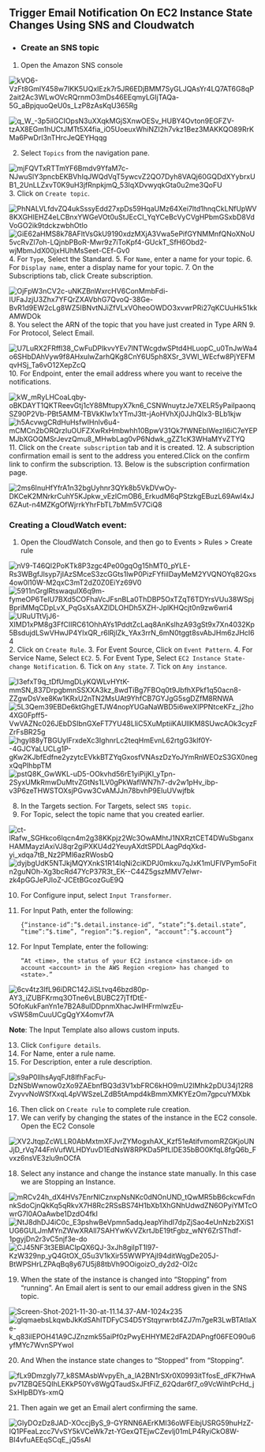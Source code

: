 ## Trigger Email Notification On EC2 Instance State Changes Using SNS and Cloudwatch
* ### Create an SNS topic

1. Open the Amazon SNS console

![kVO6-VzFt8GmlY458w7IKK5UQxIEzk7r5JR6EDjBMM7SyGLJQAsYr4LQ7AT6G8qP2ait2Ac3WLwOVcRQrnmO3mDs46EEqmyLGIjTAQa-5G_aBpjquoQeU0s_LzP8zAsKqU365Rg](../../../media/kVO6-VzFt8GmlY458w7IKK5UQxIEzk7r5JR6EDjBMM7SyGLJQAsYr4LQ7AT6G8qP2ait2Ac3WLwOVcRQrnmO3mDs46EEqmyLGIjTAQa-5G_aBpjquoQeU0s_LzP8zAsKqU365Rg.png)

![q_W_-3p5ilGCIOpsN3uXXqkMGjSXnwOESv_HUBY4Ovton9EGFZV-tzAX8EGm1hUCtJMTt5X4fia_iO5UoeuxWhiNZI2h7vkz1Bez3MAKKQO89RrKMa6PwDrI3nTHrcJeQEYHqqg](../../../media/q_W_-3p5ilGCIOpsN3uXXqkMGjSXnwOESv_HUBY4Ovton9EGFZV-tzAX8EGm1hUCtJMTt5X4fia_iO5UoeuxWhiNZI2h7vkz1Bez3MAKKQO89RrKMa6PwDrI3nTHrcJeQEYHqqg.png)

2. Select `Topics` from the navigation pane.

![mjFQVTxRTTmYF6Bmdv9YfaM7c-NJwuSlY3pncbEKBVhIqJWQdVqT5ywcvZ2QO7Dyh8VAQj60GQDdXYybrxUB1_2UnLLZxvT0K9uH3jfRnpkjmQ_53IqXDvwyqkGta0u2me3QoFU](../../../media/mjFQVTxRTTmYF6Bmdv9YfaM7c-NJwuSlY3pncbEKBVhIqJWQdVqT5ywcvZ2QO7Dyh8VAQj60GQDdXYybrxUB1_2UnLLZxvT0K9uH3jfRnpkjmQ_53IqXDvwyqkGta0u2me3QoFU.png)
3. Click on `Create topic`.

![PhNALVLfdvZQ4ukSssyEdd27xpDs59HqaUMz64Xei7ltd1hnqCkLNfUpWV8KXGHlEHZ4eLCBnxYWGeVOt0uStJEcCl_YqYCeBcVyCVgHPbmGSxbD8VdVoGO2ik9tdckzwbhOtIo](../../../media/PhNALVLfdvZQ4ukSssyEdd27xpDs59HqaUMz64Xei7ltd1hnqCkLNfUpWV8KXGHlEHZ4eLCBnxYWGeVOt0uStJEcCl_YqYCeBcVyCVgHPbmGSxbD8VdVoGO2ik9tdckzwbhOtIo.png)
![GiE62aHMS8k78AFltVsGkU9190xdzMXjA3Vwa5ePifGYNMMnfQNoXNoU5vcRvZl7oh-LQjnbPBoR-Mwr9z7iToKpf4-GUckT_SfH6Obd2-wjMbmJdX00jxHUhMsSeet-CEf-Gv0](../../../media/GiE62aHMS8k78AFltVsGkU9190xdzMXjA3Vwa5ePifGYNMMnfQNoXNoU5vcRvZl7oh-LQjnbPBoR-Mwr9z7iToKpf4-GUckT_SfH6Obd2-wjMbmJdX00jxHUhMsSeet-CEf-Gv0.png)
4. For `Type`, Select the Standard.
5. For `Name`, enter a name for your topic.
6. For `Display name`, enter a display name for your topic.
7. On the Subscriptions tab, click Create subscription.

![OjFpW3nCV2c-uNKZBnWxrcHV6ConMmbFdi-IUFaJzjU3Zhx7YFQrZXAVbhG7QvoQ-38Ge-BvR1d9EW2cLg8WZ5IBNvtNJiZfVLxVOheoOWDO3xvwrPRi27qKCUuHk51kkAMWDOk](../../../media/OjFpW3nCV2c-uNKZBnWxrcHV6ConMmbFdi-IUFaJzjU3Zhx7YFQrZXAVbhG7QvoQ-38Ge-BvR1d9EW2cLg8WZ5IBNvtNJiZfVLxVOheoOWDO3xvwrPRi27qKCUuHk51kkAMWDOk.png)
8. You select the ARN of the topic that you have just created in Type ARN
9. For Protocol, Select Email.

![U7LuRX2FRffl38_CwFuDPlkvvYEv7lNTWcgdwSPtd4HLuopC_u0TnJwWa4o6SHbDAhVyw9f8AHxulwZarhQKg8CnY6U5ph8XSr_3VWl_WEcfw8PjYEFMqvHSj_Ta6vO12XepZcQ](../../../media/U7LuRX2FRffl38_CwFuDPlkvvYEv7lNTWcgdwSPtd4HLuopC_u0TnJwWa4o6SHbDAhVyw9f8AHxulwZarhQKg8CnY6U5ph8XSr_3VWl_WEcfw8PjYEFMqvHSj_Ta6vO12XepZcQ.png)
10. For Endpoint, enter the email address where you want to receive the notifications.

![kW_mRyLHCoaLqby-oBKDAYT1QKTReevGtj1cY88MtupyX7kn6_CSNWnuytzJe7XELR5yPaiIpaonqSZ90P2Vb-PBt5AMM-TBVkKIw1xYTmJ3tt-jAoHVhXj0JJhQIx3-BLb1kjw](../../../media/kW_mRyLHCoaLqby-oBKDAYT1QKTReevGtj1cY88MtupyX7kn6_CSNWnuytzJe7XELR5yPaiIpaonqSZ90P2Vb-PBt5AMM-TBVkKIw1xYTmJ3tt-jAoHVhXj0JJhQIx3-BLb1kjw.png)
![h5AcvwgCRdHuHsfwIHnlv6u4-mCMCn2bORQrzIuOUFZXwRxHmbwhh10BpwV31Qk7fWNEbIWezlI6iC7eYEPMJbXGOQMSrJevzQmu8_MHwbLag0vP6Ndwk_gZZ1cK3WHaMYvZTYQ](../../../media/h5AcvwgCRdHuHsfwIHnlv6u4-mCMCn2bORQrzIuOUFZXwRxHmbwhh10BpwV31Qk7fWNEbIWezlI6iC7eYEPMJbXGOQMSrJevzQmu8_MHwbLag0vP6Ndwk_gZZ1cK3WHaMYvZTYQ.png)
11. Click on the `Create subscription` tab and it is created.
12. A subscription confirmation email is sent to the address you entered.Click on the confirm link to confirm the subscription.
13. Below is the subscription confirmation page.

![2ms6InuHfYfrA1n32bgUyhnr3QYk8b5VkDVwOy-DKCeK2MNrkrCuhY5KJpkw_vEzlCmOB6_ErkudM6qPStzkgEBuzL69Awl4xJ6ZAut-n4MZKgOfWjrrkYhrFbTL7bMm5V7CiQ8](../../../media/2ms6InuHfYfrA1n32bgUyhnr3QYk8b5VkDVwOy-DKCeK2MNrkrCuhY5KJpkw_vEzlCmOB6_ErkudM6qPStzkgEBuzL69Awl4xJ6ZAut-n4MZKgOfWjrrkYhrFbTL7bMm5V7CiQ8.png)

### Creating a CloudWatch event:
1. Open the CloudWatch Console, and then go to Events > Rules > Create rule

![nV9-T46Ql2PoKTk8P3zgc4Pe00gqOg15hMT0_pYLE-Rs3WBgfJlsyp7jIAzSMceS3zcGGts1lwP0PizFYfiilDayMeM2YVQNOYq82Gxs4ow0l10W-M2qxC3mT2dZ0Z0EiYz69V0](../../../media/nV9-T46Ql2PoKTk8P3zgc4Pe00gqOg15hMT0_pYLE-Rs3WBgfJlsyp7jIAzSMceS3zcGGts1lwP0PizFYfiilDayMeM2YVQNOYq82Gxs4ow0l10W-M2qxC3mT2dZ0Z0EiYz69V0.png)
![5911nGrglRtswaqulX6q9m-fymeOP6TeIU7BXd5COFhaVcJFsnBLa0ThDBP5OxTZqT6TDYrsVUu38WSpjBpriMMqCDpLvX_PqGsXsAXZlDLOHDh5XZH-JplKHQcjt0n9zw6wri4](../../../media/5911nGrglRtswaqulX6q9m-fymeOP6TeIU7BXd5COFhaVcJFsnBLa0ThDBP5OxTZqT6TDYrsVUu38WSpjBpriMMqCDpLvX_PqGsXsAXZlDLOHDh5XZH-JplKHQcjt0n9zw6wri4.png)
![URuUTtVjJ6-XIMD1xPM8g3FfCIIRC61OhhAYs1PddtZcLaq8AnKslhzA93gSt9x7Xn4032Kp5BsdujdLSwVHwJP4YIxQR_r6lRjlZk_YAx3rrN_6mN0tggt8svAbJHm6zJHcI64](../../../media/URuUTtVjJ6-XIMD1xPM8g3FfCIIRC61OhhAYs1PddtZcLaq8AnKslhzA93gSt9x7Xn4032Kp5BsdujdLSwVHwJP4YIxQR_r6lRjlZk_YAx3rrN_6mN0tggt8svAbJHm6zJHcI64.png)
2. Click on `Create Rule`.
3. For Event Source, Click on `Event Pattern`.
4. For Service Name, Select `EC2`.
5. For Event Type, Select  `EC2 Instance State-change Notification`.
6. Tick on  `Any state`.
7. Tick on `Any instance`.

![I3efxT9q_tDfUmgDLyKQWLvHYtK-mmSN_837DrpgbmnSSXXA3kz_8wdTiBg7FBOq0t9JbfhXPkf1q50acn8-ZZgwDsVxe8Kw1KRxU2nTN2MsUAt9YhfCB7GYJgG5sgDZfM8RNWA](../../../media/I3efxT9q_tDfUmgDLyKQWLvHYtK-mmSN_837DrpgbmnSSXXA3kz_8wdTiBg7FBOq0t9JbfhXPkf1q50acn8-ZZgwDsVxe8Kw1KRxU2nTN2MsUAt9YhfCB7GYJgG5sgDZfM8RNWA.png)
![5L3Qem39EBDe6ktGhgETJW4nopYUGaNaWBD5i6weXIPPNtceKFz_j2ho4XG0Fpff5-VwVAZNc026JEbDSIbnGXeFT7YU48LliC5XuMptiiKAUllKM8SUwcAOk3cyzFZrFsBR25g](../../../media/5L3Qem39EBDe6ktGhgETJW4nopYUGaNaWBD5i6weXIPPNtceKFz_j2ho4XG0Fpff5-VwVAZNc026JEbDSIbnGXeFT7YU48LliC5XuMptiiKAUllKM8SUwcAOk3cyzFZrFsBR25g.png)
![hgyI88yTBGUyIFrxdeXc3IghnrLc2teqHmEvnL62rtgG3klf0Y--4GJCYaLUCLg1P-gKw2KJbfEdfne2yzytcEVkkBTZYqGxosfVNAszDzYoJYmRnWEOzS3GX0negxQqPIhbpTM](../../../media/hgyI88yTBGUyIFrxdeXc3IghnrLc2teqHmEvnL62rtgG3klf0Y--4GJCYaLUCLg1P-gKw2KJbfEdfne2yzytcEVkkBTZYqGxosfVNAszDzYoJYmRnWEOzS3GX0negxQqPIhbpTM.png)
![pstQ8K_GwWKL-uD5-OOkvhd56rE1yiPijKI_yTpn-2SyxUMkRmwDuMtvZGtNs1LV0gPkWaflWN7h7-dv2w1pHv_ibp-v3P6zeTHWSTOXsjPGvw3CvAMJJn78bvhP9EIuUVwjfbk](../../../media/pstQ8K_GwWKL-uD5-OOkvhd56rE1yiPijKI_yTpn-2SyxUMkRmwDuMtvZGtNs1LV0gPkWaflWN7h7-dv2w1pHv_ibp-v3P6zeTHWSTOXsjPGvw3CvAMJJn78bvhP9EIuUVwjfbk.png)

8. In the Targets section.
For Targets, select `SNS topic`.
9. For Topic, select the topic name that you created earlier.

![ct-lRafw_SGHkco6lqcn4m2g38KKpjz2Wc3OwAMhtJ1NXRztCET4DWuSbganxHAMMayzlAxiVJ8qr2giPXKU4d2YeuyAXdtSPDLAagPdqXkd-yi_xdqa7tB_Nz2PMl6azRWosbQ](../../../media/ct-lRafw_SGHkco6lqcn4m2g38KKpjz2Wc3OwAMhtJ1NXRztCET4DWuSbganxHAMMayzlAxiVJ8qr2giPXKU4d2YeuyAXdtSPDLAagPdqXkd-yi_xdqa7tB_Nz2PMl6azRWosbQ.png)
![dyjbgUdK5NTJkjMQYXnkS1R14IqNi2ciKDPJ0mkxu7qJxK1mUFlVPym5oFitn2guNOh-Xg3bcRd47YcP37R3t_EK--C44Z5gszMMV7elwr-zk4pGGJePJIoZ-JCEtBGcozGuE9Q](../../../media/dyjbgUdK5NTJkjMQYXnkS1R14IqNi2ciKDPJ0mkxu7qJxK1mUFlVPym5oFitn2guNOh-Xg3bcRd47YcP37R3t_EK--C44Z5gszMMV7elwr-zk4pGGJePJIoZ-JCEtBGcozGuE9Q.png)

10. For Configure input, select `Input Transformer`.
11. For Input Path, enter the following:


        {“instance-id”:”$.detail.instance-id”, “state”:”$.detail.state”, “time”:”$.time”, “region”:”$.region”, “account”:”$.account”}

12. For Input Template, enter the following:

        “At <time>, the status of your EC2 instance <instance-id> on account <account> in the AWS Region <region> has changed to <state>.”

![6cv4tz3IfL96iDRC142JiSLtvq46bzd80p-AY3_iZUBFKrmq3OTne6vLBUBC27jTfDtE-5OfoKukFanYn1e7B2A8ulDDpnmXhacJwIHFrmIwzEu-vSW58mCuuUCgQgYX4omvf7A](../../../media/6cv4tz3IfL96iDRC142JiSLtvq46bzd80p-AY3_iZUBFKrmq3OTne6vLBUBC27jTfDtE-5OfoKukFanYn1e7B2A8ulDDpnmXhacJwIHFrmIwzEu-vSW58mCuuUCgQgYX4omvf7A.png)

**Note**: The Input Template also allows custom inputs.

13. Click `Configure details`.
14. For Name, enter a rule name.
15. For Description, enter a rule description.

![s9aP0lIhsAyqFJt8lfhFacFu-DzNSbWwnow0zXo9ZAEbnfBQ3d3V1xbFRC6kHO9mU2IMhk2pDU34j12R8ZvyvvNoWSfXxqL4pVWSzeLZdB5tAmpd4kBmmXMKYEzOm7gpcuYMXbk](../../../media/s9aP0lIhsAyqFJt8lfhFacFu-DzNSbWwnow0zXo9ZAEbnfBQ3d3V1xbFRC6kHO9mU2IMhk2pDU34j12R8ZvyvvNoWSfXxqL4pVWSzeLZdB5tAmpd4kBmmXMKYEzOm7gpcuYMXbk.png)

16. Then click on `Create rule` to complete rule creation.
17. We can verify by changing the states of the instance in the EC2 console. Open the EC2 Console

![XV2JtqpZcWLLR0AbMxtmXFJvrZYMogxhAX_Kzf51eAtifvmomRZGKjoUNJjD_rVq744FnVufWLHDYuvD1EdNsW8RPKDa5PfLlDE35bBO0KfqL8fgQ6b_Fvxz6nsVE3zlu9nOCfA](../../../media/XV2JtqpZcWLLR0AbMxtmXFJvrZYMogxhAX_Kzf51eAtifvmomRZGKjoUNJjD_rVq744FnVufWLHDYuvD1EdNsW8RPKDa5PfLlDE35bBO0KfqL8fgQ6b_Fvxz6nsVE3zlu9nOCfA.png)

18. Select any instance and change the instance state manually. In this case we are Stopping an Instance.

![mRCv24h_dX4HVs7EnrNlCznxpNsNKc0dNOnUND_tQwMR5bB6ckcwFdnnkSdoCjnQkKq5qRkvX7H8Rc2RSsBS74H1bXb1XhGNhUdwdZN6OPyiYMTcOwrG7l0AOaAwbe1DzdO4fkI](../../../media/mRCv24h_dX4HVs7EnrNlCznxpNsNKc0dNOnUND_tQwMR5bB6ckcwFdnnkSdoCjnQkKq5qRkvX7H8Rc2RSsBS74H1bXb1XhGNhUdwdZN6OPyiYMTcOwrG7l0AOaAwbe1DzdO4fkI.png)
![NtJ8dhDJ4iC0c_E3pshwBeVpmn5adqJeapYihdI7dpZjSao4eUnNzb2XiS1UG6GULJmMYnZWwXRAll7SAHYwKvVZkrtJbE19tFgbz_wNY6ZrSThdf-1pgyjDn2r3vC5njf3e-do](../../../media/NtJ8dhDJ4iC0c_E3pshwBeVpmn5adqJeapYihdI7dpZjSao4eUnNzb2XiS1UG6GULJmMYnZWwXRAll7SAHYwKvVZkrtJbE19tFgbz_wNY6ZrSThdf-1pgyjDn2r3vC5njf3e-do.png)
![CJ45NF3t3EBlACIpQX6QJ-3xJh8giIpT1l97-KzW329np_yQ4GtOX_G5u3V1kXir55WWPYAjI94ditWqgDe205J-BtWPSHrLZPAqBq8y67U5j88tbVh9OOigoizO_dy2d2-OI2c](../../../media/CJ45NF3t3EBlACIpQX6QJ-3xJh8giIpT1l97-KzW329np_yQ4GtOX_G5u3V1kXir55WWPYAjI94ditWqgDe205J-BtWPSHrLZPAqBq8y67U5j88tbVh9OOigoizO_dy2d2-OI2c.png)

19. When the state of the instance is changed into “Stopping” from “running”. An Email alert is sent to our email address given in the SNS topic.

![Screen-Shot-2021-11-30-at-11.14.37-AM-1024x235](../../../media/Screen-Shot-2021-11-30-at-11.14.37-AM-1024x235.png)
![glqmaebsLkqwbJkKdSAhITDFyCS4D5YStqyrwrbt4ZJ7m7geR3LwBTAtlaXe-k_q83ilEPOH41A9CJZnzmk55aiPf0zPwyEHHYME2dFA2DAPngf06FEO90u6yfMYc7WvnSPYwoI](../../../media/glqmaebsLkqwbJkKdSAhITDFyCS4D5YStqyrwrbt4ZJ7m7geR3LwBTAtlaXe-k_q83ilEPOH41A9CJZnzmk55aiPf0zPwyEHHYME2dFA2DAPngf06FEO90u6yfMYc7WvnSPYwoI.png)

20. And When the instance state changes to “Stopped” from “Stopping”. 

![fLx9DmzgIy77_k8SMAsbWvpyEh_a_lA2BN1rSXr0X0993itTfosE_dFK7HwApv71ZBQE5QIhLEKkP50Yv8WgQTaudSxJFtFiZ_62Qdar6f7_o9VcWihtPcHd_jSxHIpBDYs-xmQ](../../../media/fLx9DmzgIy77_k8SMAsbWvpyEh_a_lA2BN1rSXr0X0993itTfosE_dFK7HwApv71ZBQE5QIhLEKkP50Yv8WgQTaudSxJFtFiZ_62Qdar6f7_o9VcWihtPcHd_jSxHIpBDYs-xmQ.png)

21. Then again we get an Email alert confirming the same. 

![GlyDOzDz8JAD-XOccjByS_9-GYRNN6AErKMI36oWFEibjUSRG59huHzZ-IQ1PFeaLzcc7VvSY5kVCeWk7zt-YGexQTEjwCZevlj01mLP4RyiCkO8W-BI4vfuAEEqSCqE_jQ5sAI](../../../media/GlyDOzDz8JAD-XOccjByS_9-GYRNN6AErKMI36oWFEibjUSRG59huHzZ-IQ1PFeaLzcc7VvSY5kVCeWk7zt-YGexQTEjwCZevlj01mLP4RyiCkO8W-BI4vfuAEEqSCqE_jQ5sAI.png)